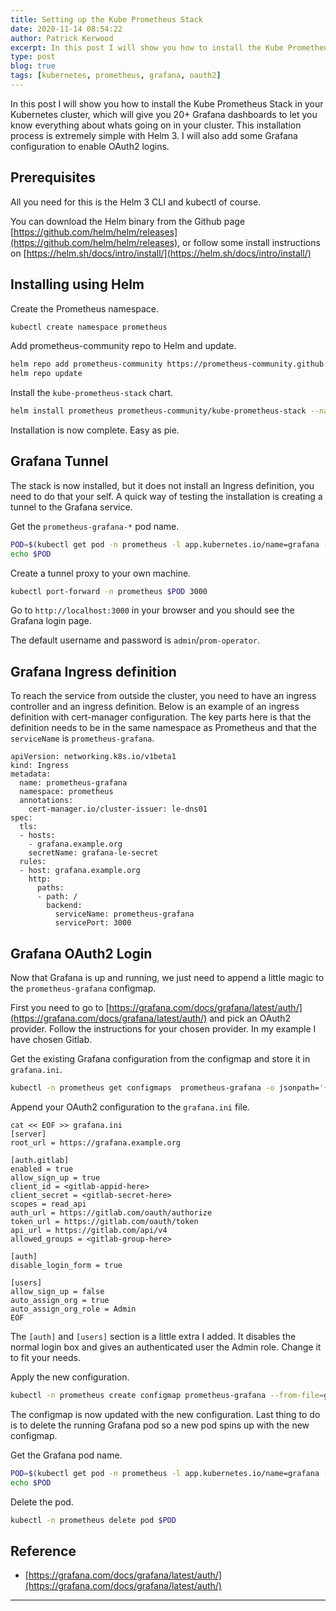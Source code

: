 ```yaml
---
title: Setting up the Kube Prometheus Stack
date: 2020-11-14 08:54:22
author: Patrick Kerwood
excerpt: In this post I will show you how to install the Kube Prometheus Stack in your Kubernetes cluster, which will give you 20+ Grafana dashboards to let you know everything about whats going on in your cluster. This installation process is extremely simple with Helm 3. I will also add some Grafana configuration to enable OAuth2 logins.
type: post
blog: true
tags: [kubernetes, prometheus, grafana, oauth2]
---
```


In this post I will show you how to install the Kube Prometheus Stack in your Kubernetes cluster, which will give you 20+ Grafana dashboards to let you know everything about whats going on in your cluster. This installation process is extremely simple with Helm 3. I will also add some Grafana configuration to enable OAuth2 logins.

## Prerequisites
All you need for this is the Helm 3 CLI and kubectl of course. 

You can download the Helm binary from the Github page [https://github.com/helm/helm/releases](https://github.com/helm/helm/releases), or follow some install instructions on [https://helm.sh/docs/intro/install/](https://helm.sh/docs/intro/install/)

## Installing using Helm

Create the Prometheus namespace.
```sh
kubectl create namespace prometheus
```

Add prometheus-community repo to Helm and update.
```sh
helm repo add prometheus-community https://prometheus-community.github.io/helm-charts
helm repo update
```

Install the `kube-prometheus-stack` chart.
```sh
helm install prometheus prometheus-community/kube-prometheus-stack --namespace prometheus
```
Installation is now complete. Easy as pie.

## Grafana Tunnel
The stack is now installed, but it does not install an Ingress definition, you need to do that your self. A quick way of testing the installation is creating a tunnel to the Grafana service.

Get the `prometheus-grafana-*` pod name.
```sh
POD=$(kubectl get pod -n prometheus -l app.kubernetes.io/name=grafana -o jsonpath='{.items[0].metadata.name}')
echo $POD
```

Create a tunnel proxy to your own machine.
```sh
kubectl port-forward -n prometheus $POD 3000
```

Go to `http://localhost:3000` in your browser and you should see the Grafana login page.

The default username and password is `admin`/`prom-operator`.

## Grafana Ingress definition

To reach the service from outside the cluster, you need to have an ingress controller and an ingress definition. Below is an example of an ingress definition with cert-manager configuration. The key parts here is that the definition needs to be in the same namespace as Prometheus and that the `serviceName` is `prometheus-grafana`.

```yml{5,19}
apiVersion: networking.k8s.io/v1beta1
kind: Ingress
metadata:
  name: prometheus-grafana
  namespace: prometheus
  annotations:
    cert-manager.io/cluster-issuer: le-dns01
spec:
  tls:
  - hosts:
    - grafana.example.org
    secretName: grafana-le-secret
  rules:
  - host: grafana.example.org
    http:
      paths:
      - path: /
        backend:
          serviceName: prometheus-grafana
          servicePort: 3000
```

## Grafana OAuth2 Login

Now that Grafana is up and running, we just need to append a little magic to the `prometheus-grafana` configmap.

First you need to go to [https://grafana.com/docs/grafana/latest/auth/](https://grafana.com/docs/grafana/latest/auth/) and pick an OAuth2 provider. Follow the instructions for your chosen provider. In my example I have chosen Gitlab.

Get the existing Grafana configuration from the configmap and store it in `grafana.ini`.
```sh
kubectl -n prometheus get configmaps  prometheus-grafana -o jsonpath='{.data.grafana\.ini}' > grafana.ini
```

Append your OAuth2 configuration to the `grafana.ini` file.
```sh{8,9,14}
cat << EOF >> grafana.ini
[server]
root_url = https://grafana.example.org

[auth.gitlab]
enabled = true
allow_sign_up = true
client_id = <gitlab-appid-here>
client_secret = <gitlab-secret-here>
scopes = read_api
auth_url = https://gitlab.com/oauth/authorize
token_url = https://gitlab.com/oauth/token
api_url = https://gitlab.com/api/v4
allowed_groups = <gitlab-group-here>

[auth]
disable_login_form = true

[users]
allow_sign_up = false
auto_assign_org = true
auto_assign_org_role = Admin
EOF
```

The `[auth]` and `[users]` section is a little extra I added. It disables the normal login box and gives an authenticated user the Admin role. Change it to fit your needs.

Apply the new configuration.
```sh
kubectl -n prometheus create configmap prometheus-grafana --from-file=grafana.ini --dry-run=client -o yaml | kubectl replace -f -
```

The configmap is now updated with the new configuration. Last thing to do is to delete the running Grafana pod so a new pod spins up with the new configmap.

Get the Grafana pod name.
```sh
POD=$(kubectl get pod -n prometheus -l app.kubernetes.io/name=grafana -o jsonpath='{.items[0].metadata.name}')
echo $POD
```

Delete the pod.
```sh
kubectl -n prometheus delete pod $POD
```
## Reference
- [https://grafana.com/docs/grafana/latest/auth/](https://grafana.com/docs/grafana/latest/auth/)
---